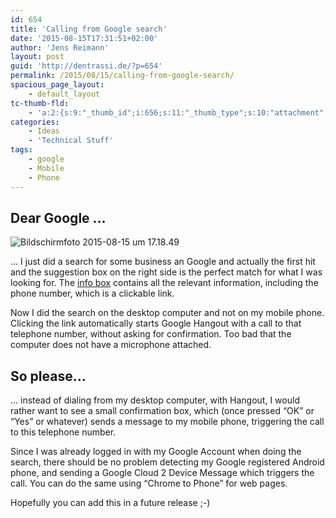 ```yaml
---
id: 654
title: 'Calling from Google search'
date: '2015-08-15T17:31:51+02:00'
author: 'Jens Reimann'
layout: post
guid: 'http://dentrassi.de/?p=654'
permalink: /2015/08/15/calling-from-google-search/
spacious_page_layout:
    - default_layout
tc-thumb-fld:
    - 'a:2:{s:9:"_thumb_id";i:656;s:11:"_thumb_type";s:10:"attachment";}'
categories:
    - Ideas
    - 'Technical Stuff'
tags:
    - google
    - Mobile
    - Phone
---
```


## Dear Google …

![Bildschirmfoto 2015-08-15 um 17.18.49](//dentrassi.de/wp-content/uploads/Bildschirmfoto-2015-08-15-um-17.18.49.png)

… I just did a search for some business an Google and actually the first hit and the suggestion box on the right side is the perfect match for what I was looking for. The [info box](/wp-content/uploads/Bildschirmfoto-2015-08-15-um-17.18.49.png) contains all the relevant information, including the phone number, which is a clickable link.

<!-- more -->

Now I did the search on the desktop computer and not on my mobile phone. Clicking the link automatically starts Google Hangout with a call to that telephone number, without asking for confirmation. Too bad that the computer does not have a microphone attached.

## So please…

… instead of dialing from my desktop computer, with Hangout, I would rather want to see a small confirmation box, which (once pressed “OK” or “Yes” or whatever) sends a message to my mobile phone, triggering the call to this telephone number.

Since I was already logged in with my Google Account when doing the search, there should be no problem detecting my Google registered Android phone, and sending a Google Cloud 2 Device Message which triggers the call. You can do the same using “Chrome to Phone” for web pages.

Hopefully you can add this in a future release ;-)
